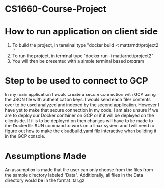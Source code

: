 # CS1660-Course-Project
 
# How to run application on client side
1. To build the project, In terminal type "docker build -t mattarndt/project2 ."
2. To run the project, in terminal type "docker run -i mattarndt/project2"
3. You will then be presented with a simple terminal based program

# Step to be used to connect to GCP
In my main application I would create a secure connection with GCP using the JSON file with authentication keys. I would send each files 
contents over to be used analyzed and indexed by the second application. However I have yet to make that secure connection in my code.
I am also unsure if we are to deploy our Docker container on GCP or if it will be deployed on the clientside. If it is to be deployed on 
then changes will have to be made to the Dockerfile RUN command to work on a linux system and I will need to figure out how to make 
the cloudbuild.yaml file interactive when building it in the GCP console. 


# Assumptions Made
An assumption is made that the user can only choose from the files from the sample directory labeled "Data".
Additionally, all files in the Data directory would be in the format .tar.gz